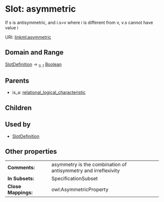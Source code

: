 
# Slot: asymmetric

If s is antisymmetric, and i.s=v where i is different from v, v.s cannot have value i

URI: [linkml:asymmetric](https://w3id.org/linkml/asymmetric)


## Domain and Range

[SlotDefinition](SlotDefinition.md) &#8594;  <sub>0..1</sub> [Boolean](types/Boolean.md)

## Parents

 *  is_a: [relational_logical_characteristic](relational_logical_characteristic.md)

## Children


## Used by

 * [SlotDefinition](SlotDefinition.md)

## Other properties

|  |  |  |
| --- | --- | --- |
| **Comments:** | | asymmetry is the combination of antisymmetry and irreflexivity |
| **In Subsets:** | | SpecificationSubset |
| **Close Mappings:** | | owl:AsymmetricProperty |

